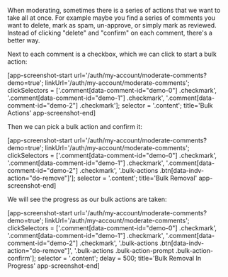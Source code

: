 When moderating, sometimes there is a series of actions that we want to take all at once. For example maybe you find a
series of comments you want to delete, mark as spam, un-approve, or simply mark as reviewed. Instead of clicking "delete" and "confirm"
on each comment, there's a better way.

Next to each comment is a checkbox, which we can click to start a bulk action:

[app-screenshot-start url='/auth/my-account/moderate-comments?demo=true'; linkUrl='/auth/my-account/moderate-comments'; clickSelectors = ['.comment[data-comment-id="demo-0"] .checkmark', '.comment[data-comment-id="demo-1"] .checkmark', '.comment[data-comment-id="demo-2"] .checkmark']; selector = '.content'; title='Bulk Actions' app-screenshot-end]

Then we can pick a bulk action and confirm it:

[app-screenshot-start url='/auth/my-account/moderate-comments?demo=true'; linkUrl='/auth/my-account/moderate-comments'; clickSelectors = ['.comment[data-comment-id="demo-0"] .checkmark', '.comment[data-comment-id="demo-1"] .checkmark', '.comment[data-comment-id="demo-2"] .checkmark', '.bulk-actions .btn[data-indv-action="do-remove"]']; selector = '.content'; title='Bulk Removal' app-screenshot-end]

We will see the progress as our bulk actions are taken:

[app-screenshot-start url='/auth/my-account/moderate-comments?demo=true'; linkUrl='/auth/my-account/moderate-comments'; clickSelectors = ['.comment[data-comment-id="demo-0"] .checkmark', '.comment[data-comment-id="demo-1"] .checkmark', '.comment[data-comment-id="demo-2"] .checkmark', '.bulk-actions .btn[data-indv-action="do-remove"]', '.bulk-actions .bulk-action-prompt .bulk-action-confirm']; selector = '.content'; delay = 500; title='Bulk Removal In Progress' app-screenshot-end]
